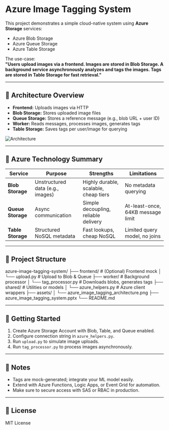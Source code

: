 # Azure Image Tagging System

This project demonstrates a simple cloud-native system using **Azure Storage** services:
- Azure Blob Storage
- Azure Queue Storage
- Azure Table Storage

The use-case:  
**"Users upload images via a frontend. Images are stored in Blob Storage. A background service asynchronously analyzes and tags the images. Tags are stored in Table Storage for fast retrieval."**

---

## 🧱 Architecture Overview

- **Frontend:** Uploads images via HTTP
- **Blob Storage:** Stores uploaded image files
- **Queue Storage:** Stores a reference message (e.g., blob URL + user ID)
- **Worker:** Reads messages, processes images, generates tags
- **Table Storage:** Saves tags per user/image for querying

![Architecture](https://github.com/user-attachments/assets/675d50e8-41a5-450b-822f-e620705306cb)

---

## 🧾 Azure Technology Summary

| Service             | Purpose                         | Strengths                             | Limitations                          |
|---------------------|----------------------------------|----------------------------------------|---------------------------------------|
| **Blob Storage**     | Unstructured data (e.g., images) | Highly durable, scalable, cheap tiers | No metadata querying                  |
| **Queue Storage**    | Async communication              | Simple decoupling, reliable delivery   | At-least-once, 64KB message limit     |
| **Table Storage**    | Structured NoSQL metadata        | Fast lookups, cheap NoSQL              | Limited query model, no joins         |

---

## 📁 Project Structure

azure-image-tagging-system/
├── frontend/ # (Optional) Frontend mock
│ └── upload.py # Upload to Blob & Queue
├── worker/ # Background processor
│ └── tag_processor.py # Downloads blobs, generates tags
├── shared/ # Utilities or models
│ └── azure_helpers.py # Azure client wrappers
├── assets/
│ └── azure_image_tagging_architecture.png
├── azure_image_tagging_system.pptx
└── README.md

---

## 🚀 Getting Started

1. Create Azure Storage Account with Blob, Table, and Queue enabled.
2. Configure connection string in `azure_helpers.py`.
3. Run `upload.py` to simulate image uploads.
4. Run `tag_processor.py` to process images asynchronously.

---

## 🧠 Notes

- Tags are mock-generated; integrate your ML model easily.
- Extend with Azure Functions, Logic Apps, or Event Grid for automation.
- Make sure to secure access with SAS or RBAC in production.

---

## 📄 License

MIT License
